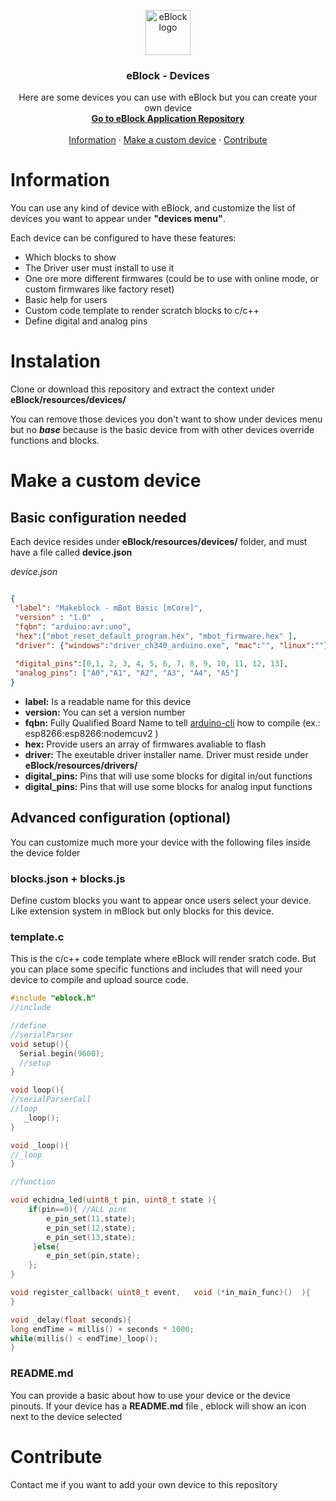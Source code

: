 <p align="center">
  <a href="#readme">
    <img src="https://raw.githubusercontent.com/distintiva/eBlock/master/img/eBlock.png" alt="eBlock logo" width="72" height="72">
  </a>
</p>

<h3 align="center">eBlock - Devices</h3>

<p align="center">
Here are some devices you can use with eBlock but you can create your own device 
  <br>
  <a href="https://github.com/distintiva/eBlock"><strong>Go to eBlock Application Repository</strong></a>
  <br>
  <br>
  <a href="#information">Information</a>
   ·
  <a href="#make-a-custom-device">Make a custom device</a>
  · 
  <a href="#contribute">Contribute</a>
</p>

# Information
You can use any kind of device with eBlock, and customize the list of devices you want to appear under **"devices menu"**.

Each device can be configured to have these features:
 - Which blocks to show
 - The Driver user must install to use it
 - One ore more different firmwares (could be to use with online mode, or custom firmwares like factory reset)
 - Basic help for users 
 - Custom code template to render scratch blocks to c/c++
 - Define digital and analog pins 



# Instalation
Clone or download this repository and extract the context under  **eBlock/resources/devices/**

You can remove those devices you don't want to show under devices menu  but no **_base_** because is the basic device from with other devices override functions and blocks.


# Make a custom device

## Basic configuration needed

Each device resides under **eBlock/resources/devices/** folder,  and must have a file called **device.json**

_device.json_
```json

{
 "label": "Makeblock - mBot Basic [mCore]", 
 "version" : "1.0"  ,
 "fqbn": "arduino:avr:uno",
 "hex":["mbot_reset_default_program.hex", "mbot_firmware.hex" ],
 "driver": {"windows":"driver_ch340_arduino.exe", "mac":"", "linux":""},
 
 "digital_pins":[0,1, 2, 3, 4, 5, 6, 7, 8, 9, 10, 11, 12, 13],
 "analog_pins": ["A0","A1", "A2", "A3", "A4", "A5"]
}


```


- **label:** Is a readable name for this device 
- **version:** You can set a version number 
- **fqbn:**  Fully Qualified Board Name to tell [arduino-cli](https://github.com/arduino/arduino-cli/#readme) how to compile  (ex.: esp8266:esp8266:nodemcuv2 )
- **hex:** Provide users an array of firmwares avaliable to flash 
- **driver:** The exeutable driver installer name.  Driver must reside under **eBlock/resources/drivers/** 
- **digital_pins:** Pins that will use some blocks for digital in/out functions
- **digital_pins:** Pins that will use some blocks for analog input functions


## Advanced configuration (optional)

You can customize much more your device with the following files inside the device folder


###  blocks.json + blocks.js

Define custom blocks you want to appear once users select your device.  Like extension system in mBlock but only blocks for this device.


### template.c

This is the c/c++ code template where eBlock will render sratch code.  But you can place some specific functions and includes that will need your device to compile and upload source code.

```c
#include "eblock.h"
//include

//define
//serialParser
void setup(){
  Serial.begin(9600);
  //setup
}

void loop(){
//serialParserCall
//loop
   _loop();
}

void _loop(){
//_loop
}

//function

void echidna_led(uint8_t pin, uint8_t state ){
    if(pin==0){ //ALL pins
        e_pin_set(11,state);
        e_pin_set(12,state);
        e_pin_set(13,state);
     }else{
        e_pin_set(pin,state);
    };
}

void register_callback( uint8_t event,   void (*in_main_func)()  ){
}

void _delay(float seconds){
long endTime = millis() + seconds * 1000;
while(millis() < endTime)_loop();
}

```


### README.md

You can provide a basic about how to use your device or the device pinouts.  If your device has a **README.md** file , eblock will show an icon next to the device selected 




# Contribute

Contact me if you want to add your own device to this repository
